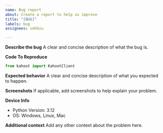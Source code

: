 ```yaml
---
name: Bug report
about: Create a report to help us improve
title: "[BUG]"
labels: bug
assignees: vehbiu

---
```


**Describe the bug**
A clear and concise description of what the bug is.

**Code To Reproduce**
```py
from kahoot import KahootClient
```

**Expected behavior**
A clear and concise description of what you expected to happen.

**Screenshots**
If applicable, add screenshots to help explain your problem.

**Device Info**
- Python Version: 3.12
- OS: Windows, Linux, Mac

**Additional context**
Add any other context about the problem here.
